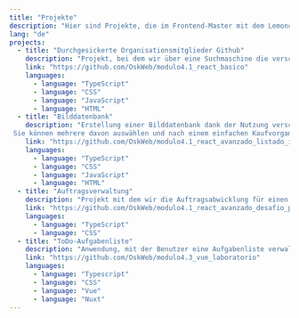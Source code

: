 ```yaml
---
title: "Projekte"
description: "Hier sind Projekte, die im Frontend-Master mit dem Lemoncode-Team entwickelt wurden"
lang: "de"
projects:
  - title: "Durchgesickerte Organisationsmitglieder Github"
    description: "Projekt, bei dem wir über eine Suchmaschine die verschiedenen Mitglieder einer Organisation über Github und als Extra auch über die Charaktere der Serie „Rick and Morty“ filtern können."
    link: "https://github.com/OskWeb/modulo4.1_react_basico"
    languages:
      - language: "TypeScript"
      - language: "CSS"
      - language: "JavaScript"
      - language: "HTML"
  - title: "Bilddatenbank"
    description: "Erstellung einer Bilddatenbank dank der Nutzung verschiedener APIs.
 Sie können mehrere davon auswählen und nach einem einfachen Kaufvorgang herunterladen."
    link: "https://github.com/OskWeb/modulo4.1_react_avanzado_listado_imagenes"
    languages:
      - language: "TypeScript"
      - language: "CSS"
      - language: "JavaScript"
      - language: "HTML"
  - title: "Auftragsverwaltung"
    description: "Projekt mit dem wir die Auftragsabwicklung für einen Lieferanten simulieren können. Von der Erstellung, Auflistung, Versendung etc."
    link: "https://github.com/OskWeb/modulo4.1_react_avanzado_desafio_pedidos"
    languages:
      - language: "TypeScript"
      - language: "CSS"
  - title: "ToDo-Aufgabenliste"
    description: "Anwendung, mit der Benutzer eine Aufgabenliste verwalten können"
    link: "https://github.com/OskWeb/modulo4.3_vue_laboratorio"
    languages:
      - language: "Typescript"
      - language: "CSS"
      - language: "Vue"
      - language: "Nuxt"
---
```

